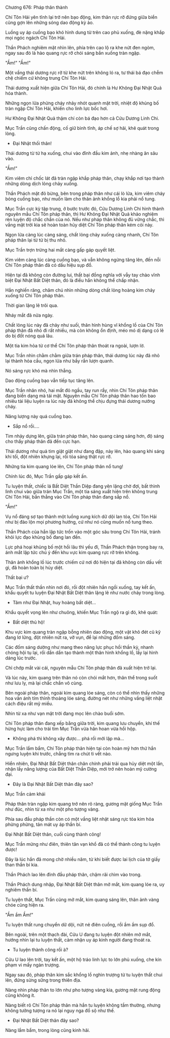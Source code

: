 




Chương 676: Pháp thân thành


Chí Tôn Hải yên tĩnh lại trở nên bạo động, kim thân rực rỡ đứng giữa biển cũng gợn lên những sóng dao động kỳ ảo.

Luồng uy áp cuồng bạo khó hình dung từ trên cao phủ xuống, đè nặng khắp mọi ngóc ngách Chí Tôn Hải.

Thần Phách nghiêm mặt nhìn lên, phía trên cao lộ ra khe nứt đen ngòm, ngay sau đó là hào quang rực rỡ chói sáng bắn xuống tràn ngập.

"Ầm!" "Ầm!"

Một vầng thái dương rực rỡ từ khe nứt trên không ló ra, tư thái bá đạo chễm chệ chiếm cứ không trung Chí Tôn Hải.

Thái dương xuất hiện giữa Chí Tôn Hải, đó chính là Hư Không Đại Nhật Quả hóa thành.

Những ngọn lửa phừng cháy nhảy nhót quanh mặt trời, nhiệt độ khủng bố tràn ngập Chí Tôn Hải, khiến cho linh lực bốc hơi.

Hư Không Đại Nhật Quả thậm chí còn bá đạo hơn cả Cửu Dương Linh Chi.

Mục Trần cũng chấn động, cố giữ bình tĩnh, áp chế sợ hãi, khẽ quát trong lòng.

- Đại Nhật thối thân!

Thái dương từ từ hạ xuống, chui vào đỉnh đầu kim ảnh, nhẹ nhàng ăn sâu vào.

"Ầm!"

Kim viêm chỉ chốc lát đã tràn ngập khắp pháp thân, chạy khắp nơi tạo thành những dòng dịch lỏng chảy xuống.

Thần Phách mặt đỏ bừng, bên trong pháp thân như cái lò lửa, kim viêm cháy bỏng cuồng bạo, như muốn làm cho thân ảnh khổng lồ kia phải nổ tung.

Mục Trần cực kỳ tập trung, ở bước trước đó, Cửu Dương Linh Chi hình thành nguyên mẫu Chí Tôn pháp thân, thì Hư Không Đại Nhật Quả khảo nghiệm rèn luyện độ chắc chắn của nó. Nếu như pháp thân không đủ vững chắc, thì vầng mặt trời kia sẽ hoàn toàn hủy diệt Chí Tôn pháp thân kém cỏi này.

Ngọn lửa càng lúc càng sáng, chất lỏng chảy xuống càng nhanh, Chí Tôn pháp thân lại từ từ bị thu nhỏ.

Mục Trần trợn trừng hai mắt càng gấp gáp quyết liệt.

Kim viêm càng lúc càng cuồng bạo, và vẫn không ngừng tăng lên, đến nỗi Chí Tôn pháp thân đã có dấu hiệu sụp đổ.

Hiện tại đã không còn đường lui, thất bại đồng nghĩa với vẫy tay chào vĩnh biệt Đại Nhật Bất Diệt thân, đó là điều hắn không thể chấp nhận.

Hắn nghiến răng, chăm chú nhìn những dòng chất lỏng hoàng kim chảy xuống từ Chí Tôn pháp thân.

Thời gian lặng lẽ trôi qua.

Nháy mắt đã nửa ngày.

Chất lỏng lúc này đã chảy như suối, thân hình hùng vĩ khổng lồ của Chí Tôn pháp thân đã nhỏ đi rất nhiều, mà còn không ổn định, méo mó dị dạng có lẽ do bị đốt nóng quá lâu.

Một tia kim hỏa từ cơ thể Chí Tôn pháp thân thoát ra ngoài, lượn lờ.

Mục Trần nhìn chằm chằm giữa trán pháp thân, thái dương lúc này đã nhỏ lại thành hỏa cầu, ngọn lửa như bầy rắn lượn quanh.

Nó sáng rực khó mà nhìn thẳng.

Dao động cuồng bạo vẫn tiếp tục tăng lên.

Mục Trần nhăn nhó, hai mắt đỏ ngầu, tay run rẩy, nhìn Chí Tôn pháp thân đang biến dạng mà tái mặt. Nguyên mẫu Chí Tôn pháp thân hao tốn bao nhiêu tài liệu luyện ra lúc này đã không thể chịu đựng thái dương nướng cháy.

Năng lượng này quá cuồng bạo.

- Sắp nổ rồi....

Tim nhảy dựng lên, giữa trán pháp thân, hào quang càng sáng hơn, độ sáng cho thấy pháp thân đã đến cực hạn.

Thái dương như quả tim giật giật như đang đập, nảy lên, hào quang khi sáng khi tối, đột nhiên khựng lại, rồi tỏa sáng thật rực rỡ.

Những tia kim quang lóe lên, Chí Tôn pháp thân nổ tung!

Chính lúc đó, Mục Trần gấp gáp kết ấn.

Tu luyện thất, chiếc lá Bất Diệt Thần Diệp đang yên lặng chờ đợi, bất thình lình chui vào giữa trán Mục Trần, một tia sáng xuất hiện trên không trung Chí Tôn Hải, bắn thẳng vào Chí Tôn pháp thân đang sắp nổ.

"Ầm!"

Vụ nổ đáng sợ tạo thành một luồng xung kích dữ dội lan tỏa, Chí Tôn Hải như bị đảo lộn mọi phương hướng, cứ như nó cũng muốn nổ tung theo.

Thần Phách của hắn lập tức trốn vào một góc sâu trong Chí Tôn Hải, tránh khỏi lực đạo khủng bố đang lan đến.

Lực phá hoại khủng bố một hồi lâu thì yếu đi, Thần Phách thận trọng bay ra, ánh mắt lập tức chú ý đến khu vực kim quang rực rỡ trên không.

Thân ảnh khổng lồ lúc trước chiếm cứ nơi đó hiện tại đã không còn dấu vết gì, đã hoàn toàn bị hủy diệt.

Thất bại ư?

Mục Trần thất thần nhìn nơi đó, rồi đột nhiên hắn ngồi xuống, tay kết ấn, khẩu quyết tu luyện Đại Nhật Bất Diệt thân lặng lẽ như nước chảy trong lòng.

- Tâm như Đại Nhật, huy hoàng bất diệt...

Khẩu quyết vọng lên như chuông, khiến Mục Trần ngộ ra gì đó, khẽ quát:

- Bất diệt thủ hộ!

Khu vực kim quang tràn ngập bỗng nhiên dao động, một vật khô đét cũ kỹ đang lơ lửng, đột nhiên nứt ra, vỡ vụn, để lại những đốm sáng.

Các đốm sáng dường như mang theo năng lực phục hồi thần kỳ, nhanh chóng hội tụ lại, rồi dần dần tạo thành một thân hình khổng lồ, lấy lại hình dáng lúc trước.

Chỉ chớp mắt vài cái, nguyên mẫu Chí Tôn pháp thân đã xuất hiện trở lại.

Và lúc này, kim quang trên thân nó còn chói mắt hơn, thân thể trong suốt như lưu ly, mà lại chắc chắn vô cùng.

Bên ngoài pháp thân, ngoài kim quang lóe sáng, còn có thể nhìn thấy những hoa văn ánh tím thỉnh thoảng lóe sáng, đường nét như những vầng liệt nhật cách điệu rất mỹ miều.

Nhìn từ xa như vạn mặt trời đang mọc lên chào buổi sớm.

Chí Tôn pháp thân đang xếp bằng giữa trời, kim quang lưu chuyển, khí thế hừng hực làm cho trái tim Mục Trần vừa hân hoan vừa hồi hộp.

- Không phá thì không xây được... phá rồi mới lập mà...

Mục Trần lẩm bẩm, Chí Tôn pháp thân hiện tại còn hoàn mỹ hơn thứ hắn ngưng luyện khi trước, chẳng tìm ra chút tì vết nào.

Hiển nhiên, Đại Nhật Bất Diệt thân chân chính phải trải qua hủy diệt một lần, nhận lấy năng lượng của Bất Diệt Thần Diệp, mới trở nên hoàn mỹ cường đại.

- Đây là Đại Nhật Bất Diệt thân đây sao?

Mục Trần cảm khái

Pháp thân tràn ngập kim quang trở nên rõ ràng, gương mặt giống Mục Trần như đúc, nhìn từ xa như một pho tượng vàng.

Phía sau đầu pháp thần còn có một vầng liệt nhật sáng rực tỏa kim hỏa phừng phừng, tản mát uy áp thần bí.

Đại Nhật Bất Diệt thân, cuối cùng thành công!

Mục Trần mừng như điên, thiên tân vạn khổ đã có thể thành công tu luyện được!

Đây là lúc hắn đã mong chờ nhiều năm, từ khi biết được lai lịch của tờ giấy than thần bí kia.

Thần Phách lao lên đỉnh đầu pháp thân, chậm rãi chìm vào trong.

Thần Phách dung nhập, Đại Nhật Bất Diệt thân mở mắt, kim quang lóe ra, uy nghiêm thần bí.

Tu luyện thất, Mục Trần cũng mở mắt, kim quang sáng lên, thân ảnh vàng chóe cũng hiện ra.

"Ầm ầm Ầm!"

Tu luyện thất rung chuyển dữ dội, nứt nẻ điên cuồng, rồi ầm ầm sụp đổ.

Bên ngoài, trên một thạch đài, Cửu U đang tu luyện đột nhiên mở mắt, hướng nhìn lại tu luyện thất, cảm nhận uy áp kinh người đang thoát ra.

- Tu luyện thành công rồi à?

Cửu U lao lên trời, tay kết ấn, một hộ tráo linh lực to lớn phủ xuống, che kín phạm vi mấy ngàn trượng.

Ngay sau đó, pháp thân kim sắc khổng lồ nghìn trượng từ tu luyện thất chui lên, đứng sừng sững trong thiên địa.

Nàng nhìn pháp thân to lớn như pho tượng vàng kia, gương mặt rung động cũng không ít.

Nàng biết rõ Chí Tôn pháp thân mà hắn tu luyện không tầm thường, nhưng không tưởng tượng ra nó lại nguy nga đồ sộ như thế.

- Đại Nhật Bất Diệt thân đây sao?

Nàng lẩm bẩm, trong lòng cũng kinh hãi.





